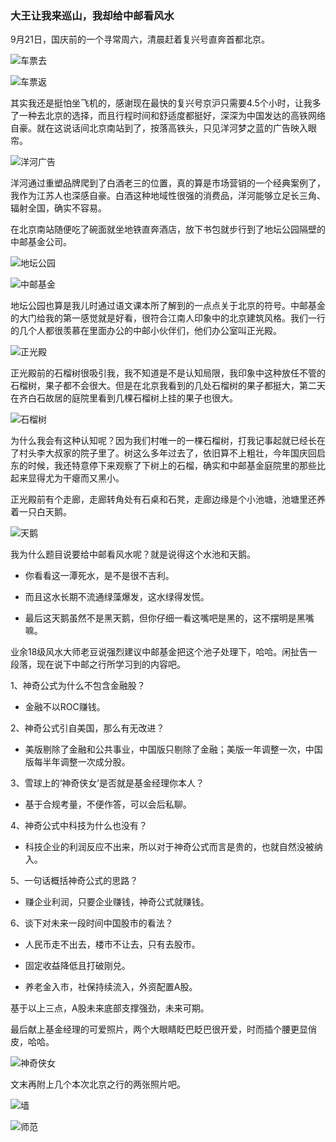 ### 大王让我来巡山，我却给中邮看风水

9月21日，国庆前的一个寻常周六，清晨赶着复兴号直奔首都北京。

![车票去](../img/visit-postfund-1.jpeg)

![车票返](../img/visit-postfund-2.jpeg)

其实我还是挺怕坐飞机的，感谢现在最快的复兴号京沪只需要4.5个小时，让我多了一种去北京的选择，而且行程时间和舒适度都挺好，深深为中国发达的高铁网络自豪。就在这说话间北京南站到了，按落高铁头，只见洋河梦之蓝的广告映入眼帘。

![洋河广告](../img/visit-postfund-3.jpeg)

洋河通过重塑品牌爬到了白酒老三的位置，真的算是市场营销的一个经典案例了，我作为江苏人也深感自豪。白酒这种地域性很强的消费品，洋河能够立足长三角、辐射全国，确实不容易。

在北京南站随便吃了碗面就坐地铁直奔酒店，放下书包就步行到了地坛公园隔壁的中邮基金公司。

![地坛公园](../img/visit-postfund-4.jpeg)

![中邮基金](../img/visit-postfund-5.jpeg)

地坛公园也算是我儿时通过语文课本所了解到的一点点关于北京的符号。中邮基金的大门给我的第一感觉就是好看，很符合江南人印象中的北京建筑风格。我们一行的几个人都很羡慕在里面办公的中邮小伙伴们，他们办公室叫正光殿。

![正光殿](../img/visit-postfund-6.jpeg)

正光殿前的石榴树很吸引我，我不知道是不是认知局限，我印象中这种放任不管的石榴树，果子都不会很大。但是在北京我看到的几处石榴树的果子都挺大，第二天在齐白石故居的庭院里看到几棵石榴树上挂的果子也很大。

![石榴树](../img/visit-postfund-8.jpeg)

为什么我会有这种认知呢？因为我们村唯一的一棵石榴树，打我记事起就已经长在了村头李大叔家的院子里了。树这么多年过去了，依旧算不上粗壮，今年国庆回启东的时候，我还特意停下来观察了下树上的石榴，确实和中邮基金庭院里的那些比起来显得尤为干瘪而又黑小。

正光殿前有个走廊，走廊转角处有石桌和石凳，走廊边缘是个小池塘，池塘里还养着一只白天鹅。

![天鹅](../img/visit-postfund-7.jpeg)

我为什么题目说要给中邮看风水呢？就是说得这个水池和天鹅。

- 你看看这一潭死水，是不是很不吉利。

- 而且这水长期不流通绿藻爆发，这水绿得发慌。

- 最后这天鹅虽然不是黑天鹅，但你仔细一看这嘴吧是黑的，这不摆明是黑嘴嘛。

业余18级风水大师老豆说强烈建议中邮基金把这个池子处理下，哈哈。闲扯告一段落，现在说下中邮之行所学习到的内容吧。

1、神奇公式为什么不包含金融股？

- 金融不以ROC赚钱。

2、神奇公式引自美国，那么有无改进？

- 美版剔除了金融和公共事业，中国版只剔除了金融；美版一年调整一次，中国版每半年调整一次成分股。

3、雪球上的‘神奇侠女’是否就是基金经理你本人？

- 基于合规考量，不便作答，可以会后私聊。

4、神奇公式中科技为什么也没有？

- 科技企业的利润反应不出来，所以对于神奇公式而言是贵的，也就自然没被纳入。

5、一句话概括神奇公式的思路？

- 赚企业利润，只要企业赚钱，神奇公式就赚钱。

6、谈下对未来一段时间中国股市的看法？

- 人民币走不出去，楼市不让去，只有去股市。

- 固定收益降低且打破刚兑。

- 养老金入市，社保持续流入，外资配置A股。

基于以上三点，A股未来底部支撑强劲，未来可期。

最后献上基金经理的可爱照片，两个大眼睛眨巴眨巴很开爱，时而插个腰更显俏皮，哈哈。

![神奇侠女](../img/visit-postfund-11.jpg)

文末再附上几个本次北京之行的两张照片吧。

![墙](../img/visit-postfund-9.jpeg)

![师范](../img/visit-postfund-10.jpeg)
